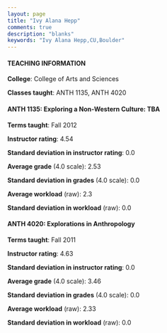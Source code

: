 ```yaml
---
layout: page
title: "Ivy Alana Hepp" 
comments: true
description: "blanks"
keywords: "Ivy Alana Hepp,CU,Boulder"
---
```

<head>
<script src="https://ajax.googleapis.com/ajax/libs/jquery/2.1.3/jquery.min.js"></script>
<script src="https://dl.dropboxusercontent.com/s/pc42nxpaw1ea4o9/highcharts.js?dl=0"></script>
<!-- <script src="../assets/js/highcharts.js"></script> -->
<style type="text/css">@font-face {
	font-family: "Bebas Neue";
	src: url(https://www.filehosting.org/file/details/544349/BebasNeue Regular.otf) format("opentype");
	}
	h1.Bebas { 
		font-family: "Bebas Neue", Verdana, Tahoma;
	}
</style>
</head>
	   
#### TEACHING INFORMATION

**College**: College of Arts and Sciences

**Classes taught**: ANTH 1135, ANTH 4020

#### ANTH 1135: Exploring a Non-Western Culture: TBA

**Terms taught**: Fall 2012

**Instructor rating**: 4.54

**Standard deviation in instructor rating**: 0.0

**Average grade** (4.0 scale): 2.53

**Standard deviation in grades** (4.0 scale): 0.0

**Average workload** (raw): 2.3

**Standard deviation in workload** (raw): 0.0

#### ANTH 4020: Explorations in Anthropology

**Terms taught**: Fall 2011

**Instructor rating**: 4.63

**Standard deviation in instructor rating**: 0.0

**Average grade** (4.0 scale): 3.46

**Standard deviation in grades** (4.0 scale): 0.0

**Average workload** (raw): 2.33

**Standard deviation in workload** (raw): 0.0

